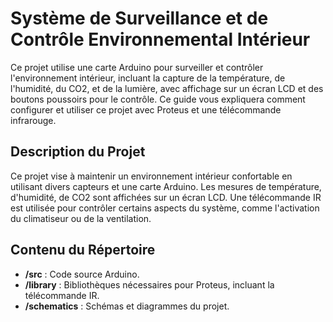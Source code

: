 # Système de Surveillance et de Contrôle Environnemental Intérieur

Ce projet utilise une carte Arduino pour surveiller et contrôler l'environnement intérieur, incluant la capture de la température, de l'humidité, du CO2, et de la lumière, avec affichage sur un écran LCD et des boutons poussoirs pour le contrôle. Ce guide vous expliquera comment configurer et utiliser ce projet avec Proteus et une télécommande infrarouge.

## Description du Projet

Ce projet vise à maintenir un environnement intérieur confortable en utilisant divers capteurs et une carte Arduino. Les mesures de température, d'humidité, de CO2 sont affichées sur un écran LCD. Une télécommande IR est utilisée pour contrôler certains aspects du système, comme l'activation du climatiseur ou de la ventilation.

## Contenu du Répertoire

- **/src** : Code source Arduino.
- **/library** : Bibliothèques nécessaires pour Proteus, incluant la télécommande IR.
- **/schematics** : Schémas et diagrammes du projet.
